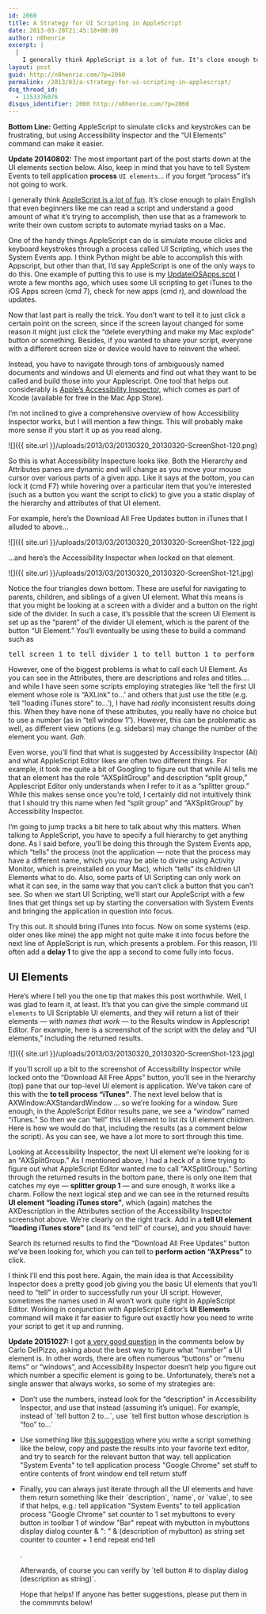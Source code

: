 ```yaml
---
id: 2060
title: A Strategy for UI Scripting in AppleScript
date: 2013-03-20T21:45:18+00:00
author: n8henrie
excerpt: |
  |
    I generally think AppleScript is a lot of fun. It's close enough to plain English that even beginners like me can read a script and understand a good amount of what it's trying to accomplish, then use that as a framework to write their own custom scripts to automate myriad tasks on a Mac.
layout: post
guid: http://n8henrie.com/?p=2060
permalink: /2013/03/a-strategy-for-ui-scripting-in-applescript/
dsq_thread_id:
  - 1153376076
disqus_identifier: 2060 http://n8henrie.com/?p=2060
---
```

**Bottom Line:** Getting AppleScript to simulate clicks and keystrokes can be frustrating, but using Accessibility Inspector and the &#8220;UI Elements&#8221; command can make it easier.<!--more-->

**Update 20140802:** The most important part of the post starts down at the UI elements section below. Also, keep in mind that you have to tell System Events to tell application **process** `UI elements`&#8230; if you forget &#8220;process&#8221; it&#8217;s not going to work.

I generally think [AppleScript is a lot of fun](http://n8henrie.com/tag/applescript/). It&#8217;s close enough to plain English that even beginners like me can read a script and understand a good amount of what it&#8217;s trying to accomplish, then use that as a framework to write their own custom scripts to automate myriad tasks on a Mac.

One of the handy things AppleScript can do is simulate mouse clicks and keyboard keystrokes through a process called UI Scripting, which uses the System Events app. I think Python might be able to accomplish this with Appscript, but other than that, I&#8217;d say AppleScript is one of the only ways to do this. One example of putting this to use is my [UpdateiOSApps.scpt](http://n8henrie.com/2012/12/applescript-to-update-ios-apps-in-itunes/) I wrote a few months ago, which uses some UI scripting to get iTunes to the iOS Apps screen (cmd 7), check for new apps (cmd r), and download the updates. 

Now that last part is really the trick. You don&#8217;t want to tell it to just click a certain point on the screen, since if the screen layout changed for some reason it might just click the &#8220;delete everything and make my Mac explode&#8221; button or something. Besides, if you wanted to share your script, everyone with a different screen size or device would have to reinvent the wheel.

Instead, you have to navigate through tons of ambiguously named documents and windows and UI elements and find out what they want to be called and build those into your Applescript. One tool that helps out considerably is <a target="_blank" href="http://developer.apple.com/library/mac/#documentation/Accessibility/Conceptual/AccessibilityMacOSX/OSXAXTesting/OSXAXTestingApps.html">Apple&#8217;s Accessibility Inspector</a>, which comes as part of Xcode (available for free in the Mac App Store). 

I&#8217;m not inclined to give a comprehensive overview of how Accessibility Inspector works, but I will mention a few things. This will probably make more sense if you start it up as you read along.

![]({{ site.url }}/uploads/2013/03/20130320_20130320-ScreenShot-120.png)

So this is what Accessibility Inspecture looks like. Both the Hierarchy and Attributes panes are dynamic and will change as you move your mouse cursor over various parts of a given app. Like it says at the bottom, you can lock it (cmd F7) while hovering over a particular item that you&#8217;re interested (such as a button you want the script to click) to give you a static display of the hierarchy and attributes of that UI element. 

For example, here&#8217;s the Download All Free Updates button in iTunes that I alluded to above&#8230;

 ![]({{ site.url }}/uploads/2013/03/20130320_20130320-ScreenShot-122.jpg)

…and here&#8217;s the Accessibility Inspector when locked on that element.

![]({{ site.url }}/uploads/2013/03/20130320_20130320-ScreenShot-121.jpg)

Notice the four triangles down bottom. These are useful for navigating to parents, children, and siblings of a given UI element. What this means is that you might be looking at a screen with a divider and a button on the right side of the divider. In such a case, it&#8217;s possible that the screen UI Element is set up as the &#8220;parent&#8221; of the divider UI element, which is the parent of the button &#8220;UI Element.&#8221; You&#8217;ll eventually be using these to build a command such as 

<pre class="lang:applescript decode:true " >tell screen 1 to tell divider 1 to tell button 1 to perform action "AXPress"</pre>

However, one of the biggest problems is what to call each UI Element. As you can see in the Attributes, there are descriptions and roles and titles…. and while I have seen some scripts employing strategies like &#8216;tell the first UI element whose role is &#8220;AXLink&#8221; to…&#8217; and others that just use the title (e.g. &#8216;tell &#8220;loading iTunes store&#8221; to…&#8217;), I have had _really_ inconsistent results doing this. When they have none of these attributes, you really have no choice but to use a number (as in &#8220;tell window 1&#8221;). However, this can be problematic as well, as different view options (e.g. sidebars) may change the number of the element you want. _Gah._

Even worse, you&#8217;ll find that what is suggested by Accessibility Inspector (AI) and what AppleScript Editor likes are often two different things. For example, it took me quite a bit of Googling to figure out that while AI tells me that an element has the role &#8220;AXSplitGroup&#8221; and description &#8220;split group,&#8221; Applescript Editor only understands when I refer to it as a &#8220;splitter group.&#8221; While this makes sense once you&#8217;re told, I certainly did not intuitively think that I should try this name when fed &#8220;split group&#8221; and &#8220;AXSplitGroup&#8221; by Accessibility Inspector.

I&#8217;m going to jump tracks a bit here to talk about why this matters. When talking to AppleScript, you have to specify a full hierarchy to get anything done. As I said before, you&#8217;ll be doing this through the System Events app, which &#8220;tells&#8221; the process (not the application &#8212; note that the process may have a different name, which you may be able to divine using Activity Monitor, which is preinstalled on your Mac), which &#8220;tells&#8221; its children UI Elements what to do. Also, some parts of UI Scripting can only work on what it can see, in the same way that you can&#8217;t click a button that you can&#8217;t see. So when we start UI Scripting, we&#8217;ll start our AppleScript with a few lines that get things set up by starting the conversation with System Events and bringing the application in question into focus.



Try this out. It should bring iTunes into focus. Now on some systems (esp. older ones like mine) the app might not quite make it into focus before the next line of AppleScript is run, which presents a problem. For this reason, I&#8217;ll often add a **delay 1** to give the app a second to come fully into focus.

## UI Elements

Here&#8217;s where I tell you the one tip that makes this post worthwhile. Well, I was glad to learn it, at least. It&#8217;s that you can give the simple command `UI elements` to UI Scriptable UI elements, and they will return a list of their elements &#8212; _with names that work_ &#8212; to the Results window in Applescript Editor. For example, here is a screenshot of the script with the delay and &#8220;UI elements,&#8221; including the returned results.

![]({{ site.url }}/uploads/2013/03/20130320_20130320-ScreenShot-123.jpg)

If you&#8217;ll scroll up a bit to the screenshot of Accessibility Inspector while locked onto the &#8220;Download All Free Apps&#8221; button, you&#8217;ll see in the hierarchy (top) pane that our top-level UI element is application. We&#8217;ve taken care of this with the **to tell process &#8220;iTunes&#8221;**. The next level below that is AXWindow:AXStandardWindow … so we&#8217;re looking for a window. Sure enough, in the AppleScript Editor results pane, we see a &#8220;window&#8221; named &#8220;iTunes.&#8221; So then we can &#8220;tell&#8221; this UI element to list _its_ UI element children. Here is how we would do that, including the results (as a comment below the script). As you can see, we have a lot more to sort through this time.



Looking at Accessibility Inspector, the next UI element we&#8217;re looking for is an &#8220;AXSplitGroup.&#8221; As I mentioned above, I had a heck of a time trying to figure out what AppleScript Editor wanted me to call &#8220;AXSplitGroup.&#8221; Sorting through the returned results in the bottom pane, there is only one item that catches my eye &#8212; **splitter group 1** &#8212; and sure enough, it works like a charm. Follow the next logical step and we can see in the returned results **UI element &#8220;loading iTunes store&#8221;**, which (again) matches the AXDescription in the Attributes section of the Accessibility Inspector screenshot above. We&#8217;re clearly on the right track. Add in a **tell UI element &#8220;loading iTunes store&#8221;** (and its &#8220;end tell&#8221; of course), and you should have:



Search its returned results to find the &#8220;Download All Free Updates&#8221; button we&#8217;ve been looking for, which you can tell to **perform action &#8220;AXPress&#8221;** to click.

I think I&#8217;ll end this post here. Again, the main idea is that Accessibility Inspector does a pretty good job giving you the basic UI elements that you&#8217;ll need to &#8220;tell&#8221; in order to successfully run your UI script. However, sometimes the names used in AI won&#8217;t work quite right in AppleScript Editor. Working in conjunction with AppleScript Editor&#8217;s **UI Elements** command will make it far easier to figure out exactly how you need to write your script to get it up and running.

**Update 20151027:** I got [a very good question](http://n8henrie.com/2013/03/a-strategy-for-ui-scripting-in-applescript/#comment-2324286651) in the comments below by Carlo DelPizzo, asking about the best way to figure what &#8220;number&#8221; a UI element is. In other words, there are often numerous &#8220;buttons&#8221; or &#8220;menu items&#8221; or &#8220;windows&#8221;, and Accessibility Inspector doesn&#8217;t help you figure out which number a specific element is going to be. Unfortunately, there&#8217;s not a single answer that always works, so some of my strategies are:

  * Don&#8217;t use the numbers, instead look for the &#8220;description&#8221; in Accessibility Inspector, and use that instead (assuming it&#8217;s unique). For example, instead of \`tell button 2 to&#8230;\`, use \`tell first button whose description is &#8220;foo&#8221; to&#8230;\`
  * Use something like <a href="http://hints.macworld.com/article.php?story=20111208191312748" target="_blank">this suggestion</a> where you write a script something like the below, copy and paste the results into your favorite text editor, and try to search for the relevant button that way. 
        tell application "System Events" to tell application process "Google Chrome"
        	set stuff to entire contents of front window
        end tell
        return stuff

  * Finally, you can always just iterate through all the UI elements and have them return something like their \`description\`, \`name\`, or \`value\`, to see if that helps, e.g.: 
        tell application "System Events" to tell application process "Google Chrome"
        	set counter to 1
        	set mybuttons to every button in toolbar 1 of window "Bar"
        	repeat with mybutton in mybuttons
        		display dialog counter & ": " & (description of mybutton) as string
        		set counter to counter + 1
        	end repeat
        end tell
    
    .
  
    Afterwards, of course you can verify by \`tell button # to display dialog (description as string)\`.
    
    Hope that helps! If anyone has better suggestions, please put them in the commmnts below!